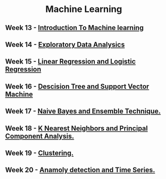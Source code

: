 <h1 align="center">
  Machine Learning
</h1>  

## Week 13 - [Introduction To Machine learning](https://github.com/DarshanRokkad/Data_Science/tree/master/04_Machine_Learning/Week_13_Machine_Learning_Part_1)

## Week 14 - [Exploratory Data Analysics](https://github.com/DarshanRokkad/Data_Science/tree/master/04_Machine_Learning/Week_14_Exploratory_Data_Analysis)

## Week 15 - [Linear Regression and Logistic Regression](https://github.com/DarshanRokkad/Data_Science/tree/master/04_Machine_Learning/Week_15_Linear_and_Logistic_Regression)

## Week 16 - [Descision Tree and Support Vector Machine](https://github.com/DarshanRokkad/Data_Science/tree/master/04_Machine_Learning/Week_16_Descision_Trees_and_Support_Vector_Machines)

## Week 17 - [Naive Bayes and Ensemble Technique.](https://github.com/DarshanRokkad/Data_Science/tree/master/04_Machine_Learning/Week_17_Naive_Bayes_and_Ensemble_Technique)

## Week 18 - [K Nearest Neighbors and Principal Component Analysis.](https://github.com/DarshanRokkad/Data_Science/tree/master/04_Machine_Learning/Week_18_KNN_and_PCA)

## Week 19 - [Clustering.](https://github.com/DarshanRokkad/Data_Science/tree/master/04_Machine_Learning/Week_19_Clustering)

## Week 20 - [Anamoly detection and Time Series.](https://github.com/DarshanRokkad/Data_Science/tree/master/04_Machine_Learning/Week_20_Anomaly_Detection_and_Time_Series)

